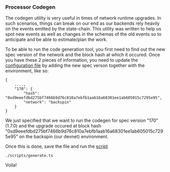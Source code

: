 ### Processor Codegen

The codegen utility is very useful in times of network runtime upgrades.
In such scenarios, things can break on our end as our backends rely heavily on the events
emitted by the state-chain.
This utility was written to help us spot new events as well as changes in the schemas of the old events so to anticipate and be able to estimate/plan the work.

To be able to run the code generation tool, you first need to find out the new spec version of the network and the block hash at which it occured. Once you have these 2 pieces of information, you need to update the [configuration file](../chainspec/metadata/specVersion.json) by adding the new spec verson together with the environment, like so:

```
{
    ....,
    "170": {
        "hash": "0xd9eeefdbd275bf7466b9d76c810a7ebfb1aab16a68301ee1ab605015c7295e95",
        "network": "backspin"
    }
}
```

We just specified that we want to run the codegen for spec version "170" (1.7.0) and the upgrade occured at block hash "0xd9eeefdbd275bf7466b9d76c810a7ebfb1aab16a68301ee1ab605015c7295e95" on the backspin (our devnet) environment.

Once this is done, save the file and run the [script](./scripts/generate.ts)

```
./scripts/generate.ts
```

Voila!
